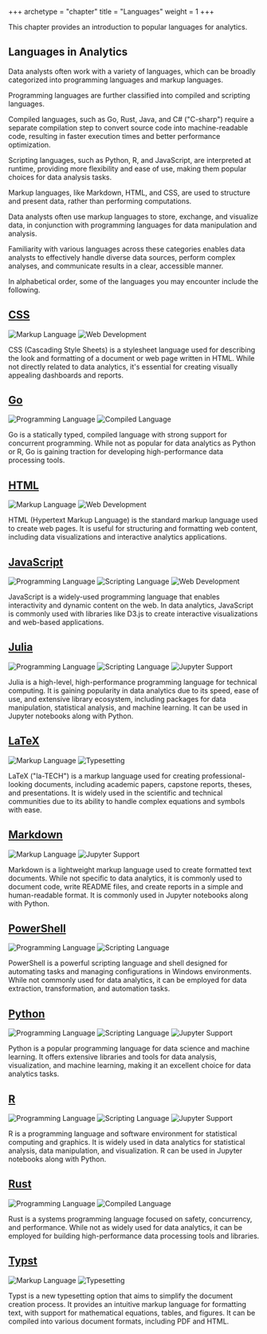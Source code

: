 +++
archetype = "chapter"
title = "Languages"
weight = 1
+++

This chapter provides an introduction to popular languages for analytics.

## Languages in Analytics

Data analysts often work with a variety of languages, 
which can be broadly categorized into programming languages 
and markup languages. 

Programming languages are further classified into 
compiled and scripting languages. 

Compiled languages, such as Go, Rust, Java, and C# ("C-sharp")
require a separate compilation step to convert source code into 
machine-readable code, 
resulting in faster execution times and better performance optimization. 

Scripting languages, such as Python, R, and JavaScript, 
are interpreted at runtime, 
providing more flexibility and ease of use, 
making them popular choices for data analysis tasks. 

Markup languages, like Markdown, HTML, and CSS, 
are used to structure and present data, 
rather than performing computations. 

Data analysts often use markup languages to store, 
exchange, and visualize data, in conjunction with programming languages 
for data manipulation and analysis. 

Familiarity with various languages across these categories 
enables data analysts to effectively handle diverse data sources, 
perform complex analyses, and communicate results in a clear, accessible manner.

In alphabetical order, 
some of the languages you may encounter include the following.

## [CSS](css) 
![Markup Language](https://img.shields.io/badge/-Markup%20Language-blue) 
![Web Development](https://img.shields.io/badge/-Web%20Development-blueviolet)

CSS (Cascading Style Sheets) is a stylesheet language used for describing 
the look and formatting of a document or web page written in HTML. 
While not directly related to data analytics, 
it's essential for creating visually appealing 
dashboards and reports.

## [Go](go) 
![Programming Language](https://img.shields.io/badge/-Programming%20Language-green)
![Compiled Language](https://img.shields.io/badge/-Compiled%20Language-yellow)

Go is a statically typed, compiled language with strong support for 
concurrent programming. 
While not as popular for data analytics as 
Python or R, Go is gaining traction for developing high-performance 
data processing tools.

## [HTML](html) 
![Markup Language](https://img.shields.io/badge/-Markup%20Language-blue)
![Web Development](https://img.shields.io/badge/-Web%20Development-blueviolet)

HTML (Hypertext Markup Language) is the standard markup language 
used to create web pages. 
It is useful for structuring and formatting web content, 
including data visualizations and interactive 
analytics applications.

## [JavaScript](javascript) 
![Programming Language](https://img.shields.io/badge/-Programming%20Language-green)
![Scripting Language](https://img.shields.io/badge/-Scripting%20Language-darkgreen)
![Web Development](https://img.shields.io/badge/-Web%20Development-blueviolet)

JavaScript is a widely-used programming language that enables 
interactivity and dynamic content on the web. 
In data analytics, 
JavaScript is commonly used with libraries like D3.js to create 
interactive visualizations and web-based applications.

## [Julia](julia) 
![Programming Language](https://img.shields.io/badge/-Programming%20Language-green) 
![Scripting Language](https://img.shields.io/badge/-Scripting%20Language-darkgreen)
![Jupyter Support](https://img.shields.io/badge/-Jupyter%20Support-orange)

Julia is a high-level, high-performance programming language for 
technical computing. 
It is gaining popularity in data analytics due 
to its speed, ease of use, and extensive library ecosystem, including 
packages for data manipulation, statistical analysis, and machine learning. 
It can be used in Jupyter notebooks along with Python.

## [LaTeX](latex)
![Markup Language](https://img.shields.io/badge/-Markup%20Language-blue) 
![Typesetting](https://img.shields.io/badge/-Typesetting-red)

LaTeX ("la-TECH") is a markup language used for creating professional-looking documents, 
including academic papers, capstone reports, theses, and presentations. 
It is widely used in the scientific and technical communities 
due to its ability to handle complex equations and symbols with ease. 

## [Markdown](markdown) 
![Markup Language](https://img.shields.io/badge/-Markup%20Language-blue) 
![Jupyter Support](https://img.shields.io/badge/-Jupyter%20Support-orange)

Markdown is a lightweight markup language used to create formatted 
text documents. While not specific to data analytics, it is commonly 
used to document code, write README files, and create reports in a 
simple and human-readable format. It is commonly used in Jupyter notebooks 
along with Python.

## [PowerShell](powershell) 
![Programming Language](https://img.shields.io/badge/-Programming%20Language-green)
![Scripting Language](https://img.shields.io/badge/-Scripting%20Language-darkgreen)

PowerShell is a powerful scripting language and shell designed for 
automating tasks and managing configurations in Windows environments. 
While not commonly used for data analytics, it can be employed for data 
extraction, transformation, and automation tasks.

## [Python](python) 
![Programming Language](https://img.shields.io/badge/-Programming%20Language-green) 
![Scripting Language](https://img.shields.io/badge/-Scripting%20Language-darkgreen)
![Jupyter Support](https://img.shields.io/badge/-Jupyter%20Support-orange)

Python is a popular programming language for data science and machine learning. 
It offers extensive libraries and tools for data analysis, visualization, 
and machine learning, making it an excellent choice for data analytics tasks.

## [R](r) 
![Programming Language](https://img.shields.io/badge/-Programming%20Language-green) 
![Scripting Language](https://img.shields.io/badge/-Scripting%20Language-darkgreen)
![Jupyter Support](https://img.shields.io/badge/-Jupyter%20Support-orange)

R is a programming language and software environment for statistical 
computing and graphics. It is widely used in data analytics for 
statistical analysis, data manipulation, and visualization. 
R can be used in Jupyter notebooks along with Python.

## [Rust](rust) 
![Programming Language](https://img.shields.io/badge/-Programming%20Language-green) 
![Compiled Language](https://img.shields.io/badge/-Compiled%20Language-yellow)

Rust is a systems programming language focused on safety, concurrency, 
and performance. While not as widely used for data analytics, 
it can be employed for building high-performance data processing tools 
and libraries.

## [Typst](https://github.com/typst/typst)
![Markup Language](https://img.shields.io/badge/-Markup%20Language-blue) 
![Typesetting](https://img.shields.io/badge/-Typesetting-red)

Typst is a new typesetting option that aims to simplify the document creation process. 
It provides an intuitive markup language for formatting text, 
with support for mathematical equations, tables, and figures. 
It can be compiled into various document formats, 
including PDF and HTML. 